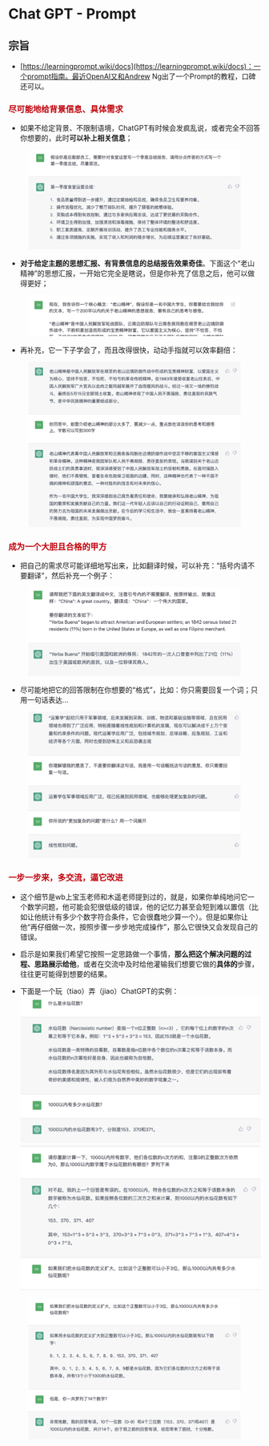 # Chat GPT - Prompt

## 宗旨


- [https://learningprompt.wiki/docs](https://learningprompt.wiki/docs)：一个prompt指南。最近OpenAI又和Andrew Ng出了一个Prompt的教程，口碑还可以。

### **<font color = Crisma>尽可能地给背景信息、具体需求</font>**

- 如果不给定背景、不限制语境，ChatGPT有时候会发疯乱说，或者完全不回答你想要的，此时**可以补上相关信息**；

<figure markdown>

![](../picx/Prompt/Prompt3.png)

</figure>

- **对于给定主题的思想汇报、有背景信息的总结报告效果奇佳**。下面这个“老山精神”的思想汇报，一开始它完全是瞎说，但是你补充了信息之后，他可以做得更好；

<figure markdown>

![](../picx/Prompt/Prompt3-2.png)

</figure>

- 再补充，它一下子学会了，而且改得很快，动动手指就可以效率翻倍：

<figure markdown>

![](../picx/Prompt/Prompt3-3.png)

</figure>


### **<font color = Crisma>成为一个大胆且合格的甲方</font>**



- 把自己的需求尽可能详细地写出来，比如翻译时候，可以补充：“括号内请不要翻译”，然后补充一个例子：


<figure markdown>

![](../picx/Prompt/Prompt1.png)

</figure>

- 尽可能地把它的回答限制在你想要的“格式”，比如：你只需要回复一个词；只用一句话表达...


<figure markdown>

![](../picx/Prompt/Prompt2-2.png)

</figure>

### **<font color = Crisma>一步一步来，多交流，逼它改进</font>**


- 这个细节是wb上宝玉老师和木遥老师提到过的，就是，如果你单纯地问它一个数学问题，他可能会犯很低级的错误，他的记忆力甚至会短到难以置信（比如让他统计有多少个数字符合条件，它会很蠢地少算一个）。但是如果你让他“再仔细做一次，按照步骤一步步地完成操作”，那么它很快又会发现自己的错误。
- 启示是如果我们希望它按照一定思路做一个事情，**那么把这个解决问题的过程、思路展示给他**，或者在交流中及时给他灌输我们想要它做的**具体的**步骤，往往更可能得到想要的结果。

- 下面是一个玩（tiao）弄（jiao）ChatGPT的实例：
![](./picx/Prompt/../../../picx/Prompt/Prompt5.png)
![](./picx/Prompt/../../../picx/Prompt/Prompt6.png)

<figure markdown>

![](./picx/Prompt/../../../picx/Prompt/Prompt7.png)

</figure>